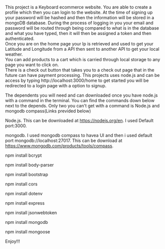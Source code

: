 This project is a Keyboard ecommerce website.  You are able to create a profile which then you can login to the website. 
At the time of signing up your password will be hashed and then the information will be stored in a mongoDB database. 
During the process of logging in you your email and password will be routed through being compared to what is in the database and what you have typed, then it will then be assigned a token and then authenticated.  
Once you are on the home page your Ip is retrieved and used to get your Latitude and Longitude from a API then sent to another API to get your local weather.  
You can add products to a cart which is carried through local storage to any page you want to click on.  
There is a check out button that takes you to a check out page that in the future can have payment processing.
This projects uses node.js and can be access by typing http://localhost:3000/home to get started you will be redirected to a login page with a option to signup.

The dependents you will need and can downloaded once you have node.js with a command in the terminal.  You can find the commands down below next to the depends.  Only two you can't get with a command is Node.js and mongodb compass(Links previded below) 

Node.js.  This can be downloaded at https://nodejs.org/en.  I used Default port:3000.

mongodb.  I used mongodb compass to havea UI and then i used default port mongodb://localhost:27017. This can be download at https://www.mongodb.com/products/tools/compass.

npm install bcrypt

npm install body-parser

npm install bootstrap

npm install cors

npm install dotenv

npm install express

npm install jsonwebtoken

npm install mongodb

npm install mongoose 

Enjoy!!!
